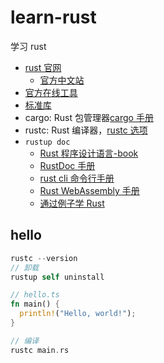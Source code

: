 # learn-rust

学习 rust

- [rust 官网](https://www.rust-lang.org/)
  - [官方中文站](https://www.rust-lang.org/zh-CN)
- [官方在线工具](https://play.rust-lang.org/)
- [标准库](https://doc.rust-lang.org/std/index.html)
- cargo: Rust 包管理器[cargo 手册](https://doc.rust-lang.org/cargo/index.html)
- rustc: Rust 编译器，[rustc 选项](https://doc.rust-lang.org/rustc/index.html)
- `rustup doc`
  - [Rust 程序设计语言-book](https://doc.rust-lang.org/book/)
  - [RustDoc 手册](https://doc.rust-lang.org/rustdoc/index.html)
  - [rust cli 命令行手册](https://rust-cli.github.io/book/index.html)
  - [Rust WebAssembly 手册](https://rustwasm.github.io/docs/book/)
  - [通过例子学 Rust](https://doc.rust-lang.org/stable/rust-by-example/)

## hello

```rust
rustc --version
// 卸载
rustup self uninstall

// hello.ts
fn main() {
  println!("Hello, world!");
}

// 编译
rustc main.rs
```
